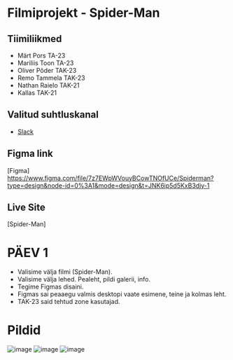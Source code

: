 # Filmiprojekt - Spider-Man

## Tiimiliikmed

- Märt Pors TA-23
- Mariliis Toon TA-23
- Oliver Põder TAK-23
- Remo Tammela TAK-23
- Nathan Raielo TAK-21
- Kallas TAK-21

## Valitud suhtluskanal
- [Slack](https://slack.com/)

## Figma link

[Figma] https://www.figma.com/file/7z7EWpWVouyBCowTNOfUCe/Spiderman?type=design&node-id=0%3A1&mode=design&t=JNK6ip5d5KxB3djy-1

## Live Site 

[Spider-Man] 

# PÄEV 1

- Valisime välja filmi (Spider-Man).
- Valisime välja lehed. Pealeht, pildi galerii, info.
- Tegime Figmas disaini.
- Figmas sai peaaegu valmis desktopi vaate esimene, teine ja kolmas leht.
- TAK-23 said tehtud zone kasutajad.

# Pildid


![image](https://github.com/ZL-I/spiderman/assets/144334389/963d043b-65de-4d3b-adce-c5c0c7f490be)
![image](https://github.com/ZL-I/spiderman/assets/144334389/ea7c185f-07e8-4f58-8664-4df547a708a8)
![image](https://github.com/ZL-I/spiderman/assets/144334389/c428b9e4-0970-4042-8ed2-5baa89540317)
